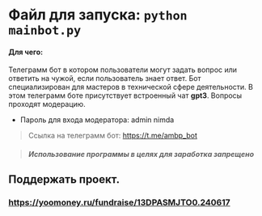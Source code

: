 
# Файл для запуска: ```python mainbot.py```

#### Для чего: 
Телеграмм бот в котором пользователи могут задать вопрос или ответить на чужой, если пользователь знает ответ. Бот специализирован для мастеров в 	технической сфере деятельности. В этом телеграмм боте присутствует встроенный чат __gpt3__. Вопросы проходят модерацию.

* Пароль для входа модератора: admin nimda 

>Ссылка на телеграмм бот: https://t.me/ambp_bot


> #### _Использование программы в целях для заработка **запрещено**_
## Поддержать проект. 
### https://yoomoney.ru/fundraise/13DPASMJTO0.240617
